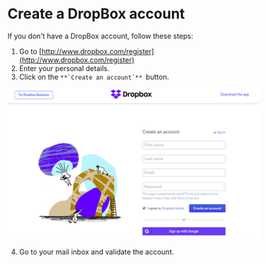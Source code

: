 # Create a DropBox account

If you don't have a DropBox account, follow these steps:

1. Go to [http://www.dropbox.com/register](http://www.dropbox.com/register)
2. Enter your personal details.
3. Click on the ``**`Create an account`** ``button.

![](../.gitbook/assets/image%20%28128%29.png)

4. Go to your mail inbox and validate the account.

